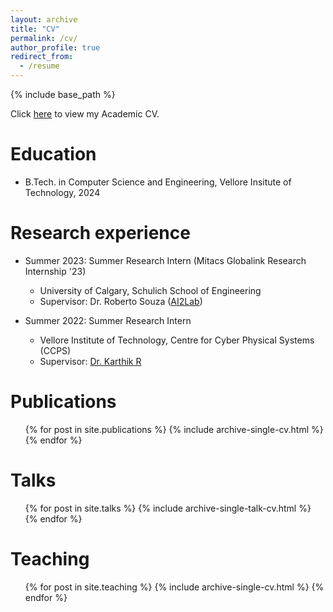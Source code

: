 ```yaml
---
layout: archive
title: "CV"
permalink: /cv/
author_profile: true
redirect_from:
  - /resume
---
```


{% include base_path %}

Click [here](https://timg27.github.io/files/Timothy_Thomas_George-CV.pdf) to view my Academic CV.

Education
======
* B.Tech. in Computer Science and Engineering, Vellore Insitute of Technology, 2024

Research experience
======
* Summer 2023: Summer Research Intern (Mitacs Globalink Research Internship '23)
  * University of Calgary, Schulich School of Engineering
  * Supervisor: Dr. Roberto Souza ([AI2Lab](ai2lab.ca))

* Summer 2022: Summer Research Intern 
  * Vellore Institute of Technology, Centre for Cyber Physical Systems (CCPS)
  * Supervisor: [Dr. Karthik R](https://sites.google.com/view/karthikramamurthy/home)
  
Publications
======
  <ul>{% for post in site.publications %}
    {% include archive-single-cv.html %}
  {% endfor %}</ul>
  
Talks
======
  <ul>{% for post in site.talks %}
    {% include archive-single-talk-cv.html %}
  {% endfor %}</ul>
  
Teaching
======
  <ul>{% for post in site.teaching %}
    {% include archive-single-cv.html %}
  {% endfor %}</ul>
  

